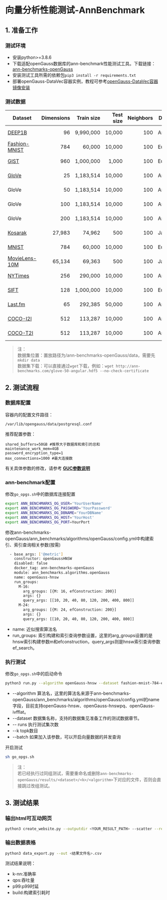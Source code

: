 # 向量分析性能测试-AnnBenchmark

## 1. 准备工作
### 测试环境
- 安装python>=3.8.6
- 下载适配openGauss数据库的ann-benchmark性能测试工具。下载链接：[ann-benchmarks-openGauss](https://github.com/lauraty123/ann-benchmarks-openGauss)
- 安装测试工具所需的依赖包`pip3 install -r requirements.txt`
- 部署openGauss-DataVec容器实例，教程可参考[openGauss-DataVec容器镜像安装](https://docs.opengauss.org/zh/docs/latest-lite/docs/InstallationGuide/%E5%AE%B9%E5%99%A8%E9%95%9C%E5%83%8F%E5%AE%89%E8%A3%85.html)
### 测试数据
| Dataset                                                           | Dimensions | Train size | Test size | Neighbors | Distance  | Download                                                                   |
| ----------------------------------------------------------------- | ---------: | ---------: | --------: | --------: | --------- | -------------------------------------------------------------------------- |
| [DEEP1B](http://sites.skoltech.ru/compvision/noimi/)              |         96 |  9,990,000 |    10,000 |       100 | Angular   | [HDF5](http://ann-benchmarks.com/deep-image-96-angular.hdf5) (3.6GB)
| [Fashion-MNIST](https://github.com/zalandoresearch/fashion-mnist) |        784 |     60,000 |    10,000 |       100 | Euclidean | [HDF5](http://ann-benchmarks.com/fashion-mnist-784-euclidean.hdf5) (217MB) |
| [GIST](http://corpus-texmex.irisa.fr/)                            |        960 |  1,000,000 |     1,000 |       100 | Euclidean | [HDF5](http://ann-benchmarks.com/gist-960-euclidean.hdf5) (3.6GB)          |
| [GloVe](http://nlp.stanford.edu/projects/glove/)                  |         25 |  1,183,514 |    10,000 |       100 | Angular   | [HDF5](http://ann-benchmarks.com/glove-25-angular.hdf5) (121MB)            |
| GloVe                                                             |         50 |  1,183,514 |    10,000 |       100 | Angular   | [HDF5](http://ann-benchmarks.com/glove-50-angular.hdf5) (235MB)            |
| GloVe                                                             |        100 |  1,183,514 |    10,000 |       100 | Angular   | [HDF5](http://ann-benchmarks.com/glove-100-angular.hdf5) (463MB)           |
| GloVe                                                             |        200 |  1,183,514 |    10,000 |       100 | Angular   | [HDF5](http://ann-benchmarks.com/glove-200-angular.hdf5) (918MB)           |
| [Kosarak](http://fimi.uantwerpen.be/data/)                        |      27,983 |     74,962 |       500 |       100 | Jaccard   | [HDF5](http://ann-benchmarks.com/kosarak-jaccard.hdf5) (33MB)             |
| [MNIST](http://yann.lecun.com/exdb/mnist/)                        |        784 |     60,000 |    10,000 |       100 | Euclidean | [HDF5](http://ann-benchmarks.com/mnist-784-euclidean.hdf5) (217MB)         |
| [MovieLens-10M](https://grouplens.org/datasets/movielens/10m/)  |      65,134 |     69,363 |       500 |       100 | Jaccard   | [HDF5](http://ann-benchmarks.com/movielens10m-jaccard.hdf5) (63MB)             |
| [NYTimes](https://archive.ics.uci.edu/ml/datasets/bag+of+words)   |        256 |    290,000 |    10,000 |       100 | Angular   | [HDF5](http://ann-benchmarks.com/nytimes-256-angular.hdf5) (301MB)         |
| [SIFT](http://corpus-texmex.irisa.fr/)                           |        128 |  1,000,000 |    10,000 |       100 | Euclidean | [HDF5](http://ann-benchmarks.com/sift-128-euclidean.hdf5) (501MB)          |
| [Last.fm](https://github.com/erikbern/ann-benchmarks/pull/91)     |         65 |    292,385 |    50,000 |       100 | Angular   | [HDF5](http://ann-benchmarks.com/lastfm-64-dot.hdf5) (135MB)               |
| [COCO-I2I](https://cocodataset.org/)                              |        512 |    113,287 |    10,000 |       100 | Angular   | [HDF5](https://github.com/fabiocarrara/str-encoders/releases/download/v0.1.3/coco-i2i-512-angular.hdf5) (136MB) |
| [COCO-T2I](https://cocodataset.org/)                              |        512 |    113,287 |    10,000 |       100 | Angular   | [HDF5](https://github.com/fabiocarrara/str-encoders/releases/download/v0.1.3/coco-t2i-512-angular.hdf5) (136MB) |

> 注：<br>
> 数据集位置：置放路径为/ann-benchmarks-openGauss/data，需要先`mkdir data`<br>
> 数据集下载：可以直接通过`wget`下载，例如：`wget http://ann-benchmarks.com/glove-50-angular.hdf5 --no-check-certificate`

## 2. 测试流程
### 数据库配置
容器内的配置文件路径：
```
/var/lib/opengauss/data/postgresql.conf
```
推荐配置参数：
```
shared_buffers=50GB #推荐大于数据库和索引的总和
maintenance_work_mem=4GB
password_encryption_type=1
max_connections=1000 #最大连接数
```
有关具体参数的修改，请参考 **[GUC参数说明](../DatabaseReference/GUC参数说明.md)** 
### ann-benchmark配置
修改`go_opgs.sh`中的数据库连接配置
```bash
export ANN_BENCHMARKS_OG_USER='YourUserName'
export ANN_BENCHMARKS_OG_PASSWORD='YourPassword'
export ANN_BENCHMARKS_OG_DBNAME='YourDBName'
export ANN_BENCHMARKS_OG_HOST='YourHost'
export ANN_BENCHMARKS_OG_PORT=YourPort
```
修改ann-benchmarks-openGauss/ann_benchmarks/algorithms/openGauss/config.yml中构建索引、索引查询相关参数(按需)
```bash
  - base_args: ['@metric']
    constructor: openGaussHNSW
    disabled: false
    docker_tag: ann-benchmarks-openGauss
    module: ann_benchmarks.algorithms.openGauss
    name: openGauss-hnsw
    run_groups:
      M-16:
        arg_groups: [{M: 16, efConstruction: 200}]
        args: {}
        query_args: [[10, 20, 40, 80, 120, 200, 400, 800]]
      M-24:
        arg_groups: [{M: 24, efConstruction: 200}]
        args: {}
        query_args: [[10, 20, 40, 80, 120, 200, 400, 800]]
```
- name: 近似搜索算法名
- run_groups: 索引构建和索引查询参数设置，这里的arg_groups设置的是hnsw索引构建参数m和efconstruction，query_args则是hnsw索引查询参数ef_search。

### 执行测试
修改`go_opgs.sh`中的启动命令
```bash
python3 run.py --algorithm openGauss-hnsw --dataset fashion-mnist-784-euclidean --local --runs 1 -k 10 --batch 
```
- --algorithm 算法名，这里的算法名来源于ann-benchmarks-openGauss/ann_benchmarks/algorithms/openGauss/config.yml的name字段，目前支持openGauss-hnsw、openGauss-hnswpq、openGauss-ivfflat。
- --dataset 数据集名称，支持的数据集见准备工作的测试数据章节。
- -- runs 执行测试集次数
- --k topk数目
- --batch 如果加入该参数，可以开启向量数据的并发查询

开启测试
```bash
sh go_opgs.sh
```

> 注：<br>
> 若已经执行过同组测试，需要重命名或删除`ann-benchmarks-openGauss/results/<dataset>/<k>/<algorithm>`下对应的文件，否则会直接跳过改组测试。

## 3. 测试结果
### 输出html可互动网页
```bash
python3 create_website.py --outputdir <YOUR_RESULT_PATH> --scatter --recompute
```

### 输出数据表格
```bash
python3 data_export.py --out <结果文件名>.csv
```

测试结果说明：
- k-nn:准确率
- qps:吞吐量
- p99:p99时延
- build:构建索引耗时
